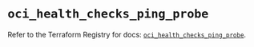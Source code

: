 # `oci_health_checks_ping_probe`

Refer to the Terraform Registry for docs: [`oci_health_checks_ping_probe`](https://registry.terraform.io/providers/oracle/oci/7.19.0/docs/resources/health_checks_ping_probe).

